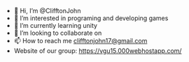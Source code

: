 - 👋 Hi, I’m @ClifftonJohn
- 👀 I’m interested in programing and developing games
- 🌱 I’m currently learning unity 
- 💞️ I’m looking to collaborate on 
- 📫 How to reach me clifftonjohn17@gmail.com
- Website of our group: https://vgu15.000webhostapp.com/
<!---
ClifftonJohn/ClifftonJohn is a ✨ special ✨ repository because its `README.md` (this file) appears on your GitHub profile.
You can click the Preview link to take a look at your changes.
--->
